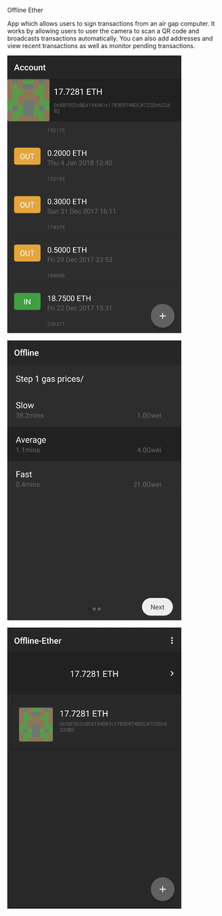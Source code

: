 Offline Ether

App which allows users to sign transactions from an air gap computer. It works by allowing users to user the camera to scan a QR code and broadcasts transactions automatically. You can also add addresses and view recent transactions as well as monitor pending transactions.

![ScreenShot](https://github.com/SundeepK/offline-ether/blob/master/screenshots/device-2018-01-30-225109.png)

![ScreenShot](https://github.com/SundeepK/offline-ether/blob/master/screenshots/device-2018-01-30-225140.png)

![ScreenShot](https://github.com/SundeepK/offline-ether/blob/master/screenshots/device-2018-01-30-224927.png)

